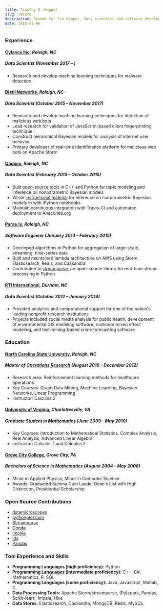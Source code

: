 ```yaml
---
title: Timothy D. Hopper
slug: resume
description: Resume for Tim Hopper, data scientist and software developer
date: 2018-01-06
---
```


### Experience


#### [Cylance Inc](http://www.cylance.com/), *Raleigh, NC*
##### Data Scientist (November 2017  – )

* Research and develop machine learning techniques for malware detection.

#### [Distil Networks](http://www.distilnetworks.com/), *Raleigh, NC*
##### Data Scientist (October 2015 – November 2017)

* Research and develop machine learning techniques for detection of malicious web bots
* Lead research for validation of JavaScript-based client fingerprinting technique
* Construct hierarchical Bayesian models for analysis of internet user behavior
* Primary developer of real-time identification platform for malicious web bots on Apache Storm

#### [Qadium](https://qadium.com/), *Raleigh, NC*
##### Data Scientist (February 2015 – October 2015)

* Built [open-source tools](https://github.com/datamicroscopes/lda) in C++ and Python for topic modeling and inference on nonparametric Bayesian models
* Wrote [instructional material](https://github.com/tdhopper/notes-on-dirichlet-processes/blob/master/README.md) for inference on nonparametric Bayesian models in with IPython notebooks
* Maintain continuous integration with Travis-CI and automated deployment to Anaconda.org

#### [Parse.ly](https://www.parsely.com/), *Raleigh, NC*
##### Software Engineer (January 2014 – February 2015)

* Developed algorithms in Python for aggregation of large-scale, streaming, time-series data
* Built and maintained lambda architecture on AWS using Storm, Elasticsearch, Redis, and Cassandra
* Contributed to [streamparse](https://github.com/parsely/streamparse), an open-source library for real-time stream processing in Python

#### [RTI International](http://www.rti.org/), *Durham, NC*
##### Data Scientist (October 2012 – January 2014)

* Provided analytics and computational support for one of the nation's leading nonprofit research institutions
* Projects included social media analysis for public health, development of environmental GIS modeling software,
nonlinear mixed effect modeling, and text-mining-based crime forecasting software

### Education

#### [North Carolina State University](https://www.ncsu.edu/ "NC State University"), *Raleigh, NC*
##### Master of [Operations Research](https://www.or.ncsu.edu/) (August 2010 – December 2012)

- Research area: Reinforcement learning methods for healthcare operations
- Key Courses: Graph Data Mining, Machine Learning, Bayesian Networks, Linear Programming
- Instructor: Calculus 2

#### [University of Virginia](http://www.virginia.edu/ "The University of Virginia"), *Charlottesville, VA*
##### Graduate Student in [Mathematics](http://www.math.virginia.edu/) (June 2009 – May 2010)

- Key Courses: Introduction to Mathematical Statistics, Complex Analysis, Real Analysis, Advanced Linear Algebra
- Instructor: Calculus 1 and Calculus 2

#### [Grove City College](http://www.gcc.edu/Pages/Grove-City-College.aspx "Grove City College - Because Faith and Freedom Matter"), *Grove City, PA*
##### Bachelors of Science in [Mathematics](http://www.gcc.edu/academics/SEM/mathematics/Pages/Department%20of%20Mathematics.aspx) (August 2004 – May 2008)

- Minor in Applied Physics; Minor in Computer Science
- Awards: Graduated Summa Cum Laude, Dean's List with High Distinction, Presidential Scholarship

### Open Source Contributions

* [datamicroscopes](https://datamicroscopes.github.io/)
* [pythonplot.com](https://github.com/tdhopper/pythonplot.com)
* [Streamparse](https://github.com/parsely/streamparse/commits?author=tdhopper)
* [Conda](https://github.com/conda/conda/commits?author=tdhopper)
* [Impyla](https://github.com/cloudera/impyla/commits?author=tdhopper)
* [lda](https://github.com/ariddell/lda/commits?author=tdhopper)
* [Pandas](https://github.com/pandas-dev/pandas/commits?author=tdhopper)

### Tool Experience and Skills

* **Programming Languages (high proficiency):** Python
* **Programming Languages (intermediate proficiency):** C++, C#, Mathematica, R, SQL
* **Programming Languages (some proficiency):** Java, Javascript, Matlab, C
* **Data Processing Tools:** Apache Storm/streamparse, (Py)spark, Pandas, Scikit-learn, Impala, Hive
* **Data Stores:** Elasticsearch, Cassandra, MongoDB, Redis, MySQL

